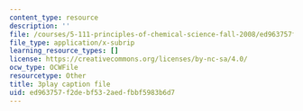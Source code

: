 ```yaml
---
content_type: resource
description: ''
file: /courses/5-111-principles-of-chemical-science-fall-2008/ed963757f2debf532aedfbbf5983b6d7_Ey25vULQ6YM.srt
file_type: application/x-subrip
learning_resource_types: []
license: https://creativecommons.org/licenses/by-nc-sa/4.0/
ocw_type: OCWFile
resourcetype: Other
title: 3play caption file
uid: ed963757-f2de-bf53-2aed-fbbf5983b6d7
---
```

